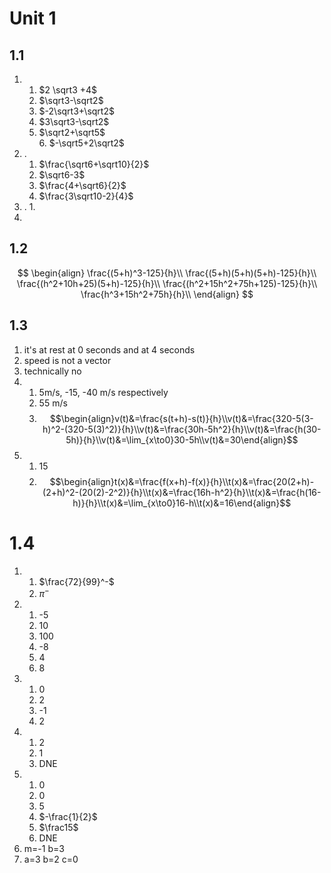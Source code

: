 # Unit 1

## 1.1 

1. 
	1. $2 \sqrt3 +4$ 
	2. $\sqrt3-\sqrt2$
	3. $-2\sqrt3+\sqrt2$
	4. $3\sqrt3-\sqrt2$
	5. $\sqrt2+\sqrt5$\
	   6. $-\sqrt5+2\sqrt2$
2.  .
	1. $\frac{\sqrt6+\sqrt10}{2}$
	2. $\sqrt6-3$
	3. $\frac{4+\sqrt6}{2}$
	4. $\frac{3\sqrt10-2}{4}$
3. .
	1. 
4. 

## 1.2

$$
\begin{align}
\frac{(5+h)^3-125}{h}\\
\frac{(5+h)(5+h)(5+h)-125}{h}\\
\frac{(h^2+10h+25)(5+h)-125}{h}\\
\frac{(h^2+15h^2+75h+125)-125}{h}\\
\frac{h^3+15h^2+75h}{h}\\
\end{align}
$$
## 1.3

1. it's at rest at 0 seconds and at 4 seconds 
5. speed is not a vector
6. technically no 
7. 
	1. 5m/s, -15, -40 m/s respectively  
	2. 55 m/s
	3. $$\begin{align}v(t)&=\frac{s(t+h)-s(t)}{h}\\v(t)&=\frac{320-5(3-h)^2-(320-5(3)^2)}{h}\\v(t)&=\frac{30h-5h^2}{h}\\v(t)&=\frac{h(30-5h)}{h}\\v(t)&=\lim_{x\to0}30-5h\\v(t)&=30\end{align}$$
9. 
	1. 15
	2. $$\begin{align}t(x)&=\frac{f(x+h)-f(x)}{h}\\t(x)&=\frac{20(2+h)-(2+h)^2-(20(2)-2^2)}{h}\\t(x)&=\frac{16h-h^2}{h}\\t(x)&=\frac{h(16-h)}{h}\\t(x)&=\lim_{x\to0}16-h\\t(x)&=16\end{align}$$

# 1.4
1. 
	1. $\frac{72}{99}^-$ 
	2. $\pi^-$
4. 
	1. -5
	2. 10
	3. 100
	4. -8
	5. 4
	6. 8
6. 
	1. 0
	2. 2
	3. -1
	4. 2
7. 
	1. 2
	2. 1
	3. DNE
10. 
	1. 0
	2. 0 
	3. 5
	4. $-\frac{1}{2}$ 
	5. $\frac15$
	6. DNE
13.  m=-1 b=3
14. a=3 b=2 c=0
